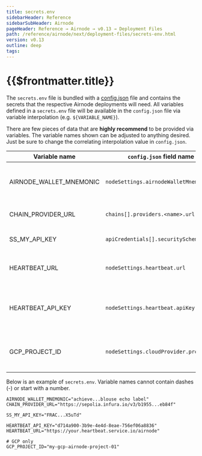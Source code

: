 ```yaml
---
title: secrets.env
sidebarHeader: Reference
sidebarSubHeader: Airnode
pageHeader: Reference → Airnode → v0.13 → Deployment Files
path: /reference/airnode/next/deployment-files/secrets-env.html
version: v0.13
outline: deep
tags:
---
```


<VersionWarning/>

<PageHeader/>

<SearchHighlight/>

<FlexStartTag/>

# {{$frontmatter.title}}

The `secrets.env` file is bundled with a
[config.json](/reference/airnode/next/deployment-files/config-json.md) file and
contains the secrets that the respective Airnode deployments will need. All
variables defined in a `secrets.env` file will be available in the `config.json`
file via variable interpolation (e.g. `${VARIABLE_NAME}`).

There are few pieces of data that are **highly recommend** to be provided via
variables. The variable names shown can be adjusted to anything desired. Just be
sure to change the correlating interpolation value in `config.json`.

| Variable name           | `config.json` field name               | Description                                           |
| ----------------------- | -------------------------------------- | ----------------------------------------------------- |
| AIRNODE_WALLET_MNEMONIC | `nodeSettings.airnodeWalletMnemonic`   | The wallet mnemonic that will be used by the Airnode  |
| CHAIN_PROVIDER_URL      | `chains[].providers.<name>.url`        | The blockchain provider url                           |
| SS_MY_API_KEY           | `apiCredentials[].securitySchemeValue` | A security scheme value                               |
| HEARTBEAT_URL           | `nodeSettings.heartbeat.url`           | The URL to make the heartbeat request to              |
| HEARTBEAT_API_KEY       | `nodeSettings.heartbeat.apiKey`        | The API key to authenticate against the heartbeat URL |
| GCP_PROJECT_ID          | `nodeSettings.cloudProvider.projectId` | (GCP only) The GCP project ID for deployment          |

Below is an example of `secrets.env`. Variable names cannot contain dashes (-)
or start with a number.

<!-- TODO: Reference a file from Airnode examples instead -->

```
AIRNODE_WALLET_MNEMONIC="achieve...blouse echo label"
CHAIN_PROVIDER_URL="https://sepolia.infura.io/v3/b1955...eb84f"

SS_MY_API_KEY="FRAC...X5uTd"

HEARTBEAT_API_KEY="d714a900-3b9e-4e4d-8eae-756ef06a8836"
HEARTBEAT_URL="https://your.heartbeat.service.io/airnode"

# GCP only
GCP_PROJECT_ID="my-gcp-airnode-project-01"
```

<FlexEndTag/>
